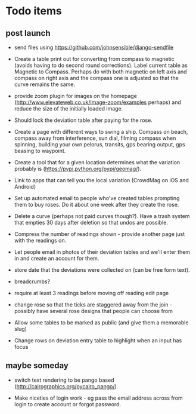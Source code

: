 # Todo items


## post launch

* send files using https://github.com/johnsensible/django-sendfile

* Create a table print out for converting from compass to magnetic (avoids having to do second round corrections). Label current table as Magnetic to Compass. Perhaps do with both magnetic on left axis and compass on right axis and the compass one is adjusted so that the curve remains the same.
* provide zoom plugin for images on the homepage (http://www.elevateweb.co.uk/image-zoom/examples perhaps) and reduce the size of the initially loaded image.

* Should lock the deviation table after paying for the rose.

* Create a page with different ways to swing a ship. Compass on beach, compass away from interference, sun dial, filming compass when spinning, building your own pelorus, transits, gps bearing output, gps beasing to waypoint.

* Create a tool that for a given location determines what the variation probably is (https://pypi.python.org/pypi/geomag/).

* Link to apps that can tell you the local variation (CrowdMag on iOS and Android)

* Set up automated email to people who've created tables prompting them to buy roses. Do it about one week after they create the rose.

* Delete a curve (perhaps not paid curves though?). Have a trash system that empties 30 days after deletion so that undos are possible.

* Compress the number of readings shown - provide another page just with the readings on.

* Let people email in photos of their deviation tables and we'll enter them in and create an account for them.

* store date that the deviations were collected on (can be free form text).

* breadcrumbs?

* require at least 3 readings before moving off reading edit page

* change rose so that the ticks are staggered away from the join - possibly have several rose designs that people can choose from

* Allow some tables to be marked as public (and give them a memorable slug)

* Change rows on deviation entry table to highlight when an input has focus


## maybe someday

* switch text rendering to be pango based (http://cairographics.org/pycairo_pango/)

* Make niceties of login work - eg pass the email address across from login to create account or forgot password.

